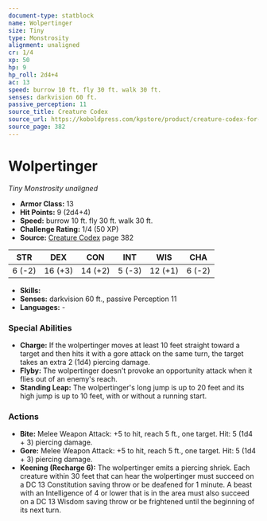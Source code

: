 ```yaml
---
document-type: statblock
name: Wolpertinger
size: Tiny
type: Monstrosity
alignment: unaligned
cr: 1/4
xp: 50
hp: 9
hp_roll: 2d4+4
ac: 13
speed: burrow 10 ft. fly 30 ft. walk 30 ft.
senses: darkvision 60 ft. 
passive_perception: 11
source_title: Creature Codex
source_url: https://koboldpress.com/kpstore/product/creature-codex-for-5th-edition-dnd
source_page: 382
---
```


# Wolpertinger

*Tiny* *Monstrosity* *unaligned*

- **Armor Class:** 13
- **Hit Points:** 9 (2d4+4)
- **Speed:** burrow 10 ft. fly 30 ft. walk 30 ft.
- **Challenge Rating:** 1/4 (50 XP)
- **Source:** [Creature Codex](https://koboldpress.com/kpstore/product/creature-codex-for-5th-edition-dnd) page 382

| STR | DEX | CON | INT | WIS | CHA |
| --- | --- | --- | --- | --- | --- |
| 6 (-2) | 16 (+3) | 14 (+2) | 5 (-3) | 12 (+1) | 6 (-2) |

- **Skills:** 
- **Senses:** darkvision 60 ft., passive Perception 11
- **Languages:** -

### Special Abilities

- **Charge:** If the wolpertinger moves at least 10 feet straight toward a target and then hits it with a gore attack on the same turn, the target takes an extra 2 (1d4) piercing damage.
- **Flyby:** The wolpertinger doesn't provoke an opportunity attack when it flies out of an enemy's reach.
- **Standing Leap:** The wolpertinger's long jump is up to 20 feet and its high jump is up to 10 feet, with or without a running start.

### Actions

- **Bite:** Melee Weapon Attack: +5 to hit, reach 5 ft., one target. Hit: 5 (1d4 + 3) piercing damage.
- **Gore:** Melee Weapon Attack: +5 to hit, reach 5 ft., one target. Hit: 5 (1d4 + 3) piercing damage.
- **Keening (Recharge 6):** The wolpertinger emits a piercing shriek. Each creature within 30 feet that can hear the wolpertinger must succeed on a DC 13 Constitution saving throw or be deafened for 1 minute. A beast with an Intelligence of 4 or lower that is in the area must also succeed on a DC 13 Wisdom saving throw or be frightened until the beginning of its next turn.

